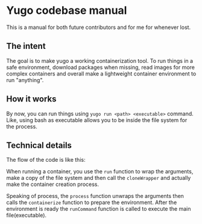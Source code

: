 # Yugo codebase manual

This is a manual for both future contributors and for me for whenever lost.

## The intent

The goal is to make yugo a working containerization tool. To run things in a safe environment, download packages when missing, read images for more complex 
containers and overall make a lightweight container environment to run "anything".


## How it works 

By now, you can run things using `yugo run <path> <executable>` command. Like, using bash as executable allows you to be inside the file system for the process.


## Technical details

The flow of the code is like this:

When running a container, you use the `run` function to wrap the arguments, make a copy of the file system and then call the `cloneWrapper` and actually make the container creation process.

Speaking of process, the `process` function unwraps the arguments then calls the `containerize` function to prepare the environment. After the environment is 
ready the `runCommand` function is called to execute the main file(executable).
